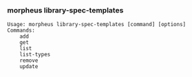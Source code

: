 ### morpheus library-spec-templates

```
Usage: morpheus library-spec-templates [command] [options]
Commands:
	add
	get
	list
	list-types
	remove
	update
```
